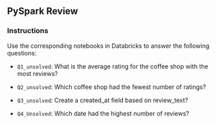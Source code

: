 ## PySpark Review

### Instructions

Use the corresponding notebooks in Databricks to answer the following questions:

* `Q1_unsolved`: What is the average rating for the coffee shop with the most reviews?

* `Q2_unsolved`: Which coffee shop had the fewest number of ratings?

* `Q3_unsolved`: Create a created_at field based on review_text?

* `Q4_Unsolved`: Which date had the highest number of reviews?
